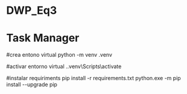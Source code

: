 # DWP_Eq3
 
# Task Manager
#crea entono virtual 
 python -m venv .venv       

 #activar entorno virtual
  .\.venv\Scripts\activate   

  #instalar requiriments
  pip install -r requirements.txt 
  python.exe -m pip install --upgrade pip  
  
